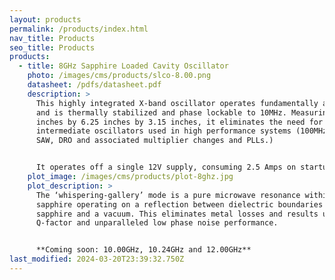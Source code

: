 ```yaml
---
layout: products
permalink: /products/index.html
nav_title: Products
seo_title: Products
products:
  - title: 8GHz Sapphire Loaded Cavity Oscillator
    photo: /images/cms/products/slco-8.00.png
    datasheet: /pdfs/datasheet.pdf
    description: >
      This highly integrated X-band oscillator operates fundamentally at 8GHz
      and is thermally stabilized and phase lockable to 10MHz. Measuring 4.25
      inches by 6.25 inches by 3.15 inches, it eliminates the need for all other
      intermediate oscillators used in high performance systems (100MHz OCXO,
      SAW, DRO and associated multiplier changes and PLLs.)


      It operates off a single 12V supply, consuming 2.5 Amps on startup and dropping to less than 0.5 Amps at lab temperatures.
    plot_image: /images/cms/products/plot-8ghz.jpg
    plot_description: >
      The ‘whispering-gallery’ mode is a pure microwave resonance within the
      sapphire operating on a reflection between dielectric boundaries of the
      sapphire and a vacuum. This eliminates metal losses and results ultra high
      Q-factor and unparalleled low phase noise performance.


      **Coming soon: 10.00GHz, 10.24GHz and 12.00GHz**
last_modified: 2024-03-20T23:39:32.750Z
---
```

